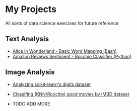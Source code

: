   # My Projects
  All sorts of data science exercises for future reference
  ## Text Analysis
  * [Alice in Wonderland - Basic Word Mapping (Bash)](/Text_Related/Alice_in_Wonderland)
  * [Amazon Reviews Sentiment - Rocchio Classifier (Python)](/Text_Related/Amazon_Reviews_Sentiment_Analysis)
  ## Image Analysis
  * [Analyzing scikit-learn's digits dataset](/Image_Related/scikit_digits_KNN_Rocchio_analysis)
  
  * [Classifing (KNN/Rocchio) good movies by IMBD dataset](/Tabular_Related/IMDB_High_Score_Predictor_KNN_Rocchio)
  * TODO ADD MORE
